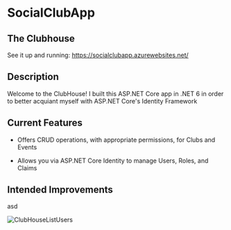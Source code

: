 # SocialClubApp

## The Clubhouse
See it up and running: https://socialclubapp.azurewebsites.net/


## Description

Welcome to the ClubHouse! I built this ASP.NET Core app in .NET 6 in order to better acquiant myself with ASP.NET Core's Identity Framework

## Current Features

* Offers CRUD operations, with appropriate permissions, for Clubs and Events

* Allows you via ASP.NET Core Identity to manage Users, Roles, and Claims

## Intended Improvements

asd


![ClubHouseListUsers](https://user-images.githubusercontent.com/91097715/167471424-463dfe25-d149-4214-b7d5-c21bb1d51fc3.JPG)

<!--
<![ClubHouseEditUser](https://user-images.githubusercontent.com/91097715/167471429-f74ae533-a31c-4fd4-882b-4a85e2734ae9.JPG)

![ClubHouseHomepage](https://user-images.githubusercontent.com/91097715/167471401-5dd897b3-23c0-4948-81b8-c46b97bf5178.JPG)
-->
